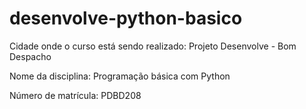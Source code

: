 # desenvolve-python-basico
Cidade onde o curso está sendo realizado: Projeto Desenvolve - Bom Despacho

Nome da disciplina: Programação básica com Python

Número de matrícula: PDBD208
